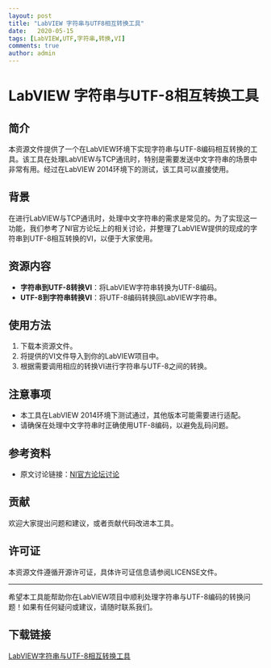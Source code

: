 ```yaml
---
layout: post
title: "LabVIEW 字符串与UTF8相互转换工具"
date:   2020-05-15
tags: [LabVIEW,UTF,字符串,转换,VI]
comments: true
author: admin
---
```

# LabVIEW 字符串与UTF-8相互转换工具

## 简介

本资源文件提供了一个在LabVIEW环境下实现字符串与UTF-8编码相互转换的工具。该工具在处理LabVIEW与TCP通讯时，特别是需要发送中文字符串的场景中非常有用。经过在LabVIEW 2014环境下的测试，该工具可以直接使用。

## 背景

在进行LabVIEW与TCP通讯时，处理中文字符串的需求是常见的。为了实现这一功能，我们参考了NI官方论坛上的相关讨论，并整理了LabVIEW提供的现成的字符串到UTF-8相互转换的VI，以便于大家使用。

## 资源内容

- **字符串到UTF-8转换VI**：将LabVIEW字符串转换为UTF-8编码。
- **UTF-8到字符串转换VI**：将UTF-8编码转换回LabVIEW字符串。

## 使用方法

1. 下载本资源文件。
2. 将提供的VI文件导入到你的LabVIEW项目中。
3. 根据需要调用相应的转换VI进行字符串与UTF-8之间的转换。

## 注意事项

- 本工具在LabVIEW 2014环境下测试通过，其他版本可能需要进行适配。
- 请确保在处理中文字符串时正确使用UTF-8编码，以避免乱码问题。

## 参考资料

- 原文讨论链接：[NI官方论坛讨论](https://forums.ni.com/t5/LabVIEW/undocumented-function-quot-text-to-utf-8-quot/td-p/512911?profile.language=en)

## 贡献

欢迎大家提出问题和建议，或者贡献代码改进本工具。

## 许可证

本资源文件遵循开源许可证，具体许可证信息请参阅LICENSE文件。

---

希望本工具能帮助你在LabVIEW项目中顺利处理字符串与UTF-8编码的转换问题！如果有任何疑问或建议，请随时联系我们。

## 下载链接

[LabVIEW字符串与UTF-8相互转换工具](https://pan.quark.cn/s/5284e0e711e3)